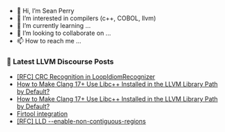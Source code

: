 - 👋 Hi, I’m Sean Perry
- 👀 I’m interested in compilers (c++, COBOL, llvm)
- 🌱 I’m currently learning ...
- 💞️ I’m looking to collaborate on ...
- 📫 How to reach me ...

<!---
s66perry/s66perry is a ✨ special ✨ repository because its `README.md` (this file) appears on your GitHub profile.
You can click the Preview link to take a look at your changes.
--->
### 📕 Latest LLVM Discourse Posts

<!-- DISCOURSE-LLVM:START -->
- [[RFC] CRC Recognition in LoopIdiomRecognizer](https://discourse.llvm.org/t/rfc-crc-recognition-in-loopidiomrecognizer/76491#post_8)
- [How to Make Clang 17+ Use Libc++ Installed in the LLVM Library Path by Default?](https://discourse.llvm.org/t/how-to-make-clang-17-use-libc-installed-in-the-llvm-library-path-by-default/76632#post_3)
- [How to Make Clang 17+ Use Libc++ Installed in the LLVM Library Path by Default?](https://discourse.llvm.org/t/how-to-make-clang-17-use-libc-installed-in-the-llvm-library-path-by-default/76632#post_2)
- [Firtool integration](https://discourse.llvm.org/t/firtool-integration/76362#post_11)
- [[RFC] LLD --enable-non-contiguous-regions](https://discourse.llvm.org/t/rfc-lld-enable-non-contiguous-regions/76513#post_8)
<!-- DISCOURSE-LLVM:END -->
